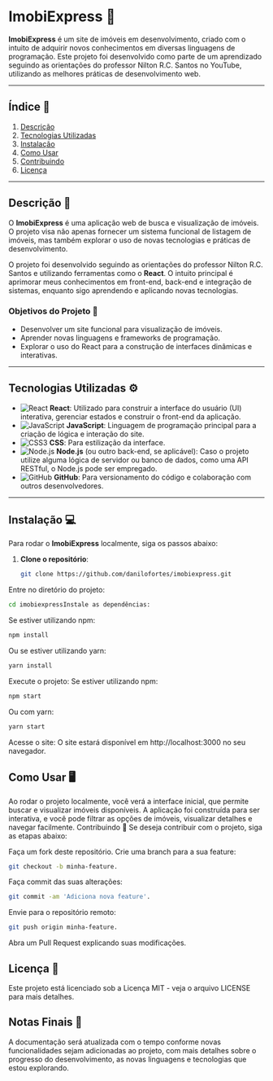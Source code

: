# ImobiExpress 🚀

**ImobiExpress** é um site de imóveis em desenvolvimento, criado com o intuito de adquirir novos conhecimentos em diversas linguagens de programação. Este projeto foi desenvolvido como parte de um aprendizado seguindo as orientações do professor Nilton R.C. Santos no YouTube, utilizando as melhores práticas de desenvolvimento web.

---

## Índice 📑

1. [Descrição](#descrição)
2. [Tecnologias Utilizadas](#tecnologias-utilizadas)
3. [Instalação](#instalacao)
4. [Como Usar](#como-usar)
5. [Contribuindo](#contribuindo)
6. [Licença](#licenca)

---

## Descrição 📝

O **ImobiExpress** é uma aplicação web de busca e visualização de imóveis. O projeto visa não apenas fornecer um sistema funcional de listagem de imóveis, mas também explorar o uso de novas tecnologias e práticas de desenvolvimento.

O projeto foi desenvolvido seguindo as orientações do professor Nilton R.C. Santos e utilizando ferramentas como o **React**. O intuito principal é aprimorar meus conhecimentos em front-end, back-end e integração de sistemas, enquanto sigo aprendendo e aplicando novas tecnologias.

### Objetivos do Projeto 🎯
- Desenvolver um site funcional para visualização de imóveis.
- Aprender novas linguagens e frameworks de programação.
- Explorar o uso do React para a construção de interfaces dinâmicas e interativas.

---

## Tecnologias Utilizadas ⚙️

- ![React](https://img.shields.io/badge/React-20232A?style=for-the-badge&logo=react&logoColor=61DAFB) **React**: Utilizado para construir a interface do usuário (UI) interativa, gerenciar estados e construir o front-end da aplicação.
- ![JavaScript](https://img.shields.io/badge/-JavaScript-F7DF1E?style=flat-square&logo=javascript&logoColor=black) **JavaScript**: Linguagem de programação principal para a criação de lógica e interação do site.
- ![CSS3](https://img.shields.io/badge/-CSS3-1572B6?style=flat-square&logo=css3&logoColor=white) **CSS**: Para estilização da interface.
- ![Node.js](https://img.shields.io/badge/-Node.js-339933?style=flat-square&logo=node.js&logoColor=white) **Node.js** (ou outro back-end, se aplicável): Caso o projeto utilize alguma lógica de servidor ou banco de dados, como uma API RESTful, o Node.js pode ser empregado.
- ![GitHub](https://img.shields.io/badge/-GitHub-181717?style=flat-square&logo=github&logoColor=white) **GitHub**: Para versionamento do código e colaboração com outros desenvolvedores.


---

## Instalação 💻

Para rodar o **ImobiExpress** localmente, siga os passos abaixo:

1. **Clone o repositório**:
   ```bash
   git clone https://github.com/danilofortes/imobiexpress.git
   ```
Entre no diretório do projeto:

  ```bash
  cd imobiexpressInstale as dependências:
  ```
Se estiver utilizando npm:

  ```bash
  npm install
  ```
Ou se estiver utilizando yarn:

  ```bash
  yarn install
  ```
Execute o projeto: Se estiver utilizando npm:

  ```bash
  npm start
  ```
Ou com yarn:

  ```bash
  yarn start
  ```
Acesse o site: O site estará disponível em http://localhost:3000 no seu navegador.

## Como Usar 🖥️
Ao rodar o projeto localmente, você verá a interface inicial, que permite buscar e visualizar imóveis disponíveis.
A aplicação foi construída para ser interativa, e você pode filtrar as opções de imóveis, visualizar detalhes e navegar facilmente.
Contribuindo 🤝
Se deseja contribuir com o projeto, siga as etapas abaixo:

Faça um fork deste repositório.
Crie uma branch para a sua feature: 
  ```bash
  git checkout -b minha-feature.
  ```
Faça commit das suas alterações:
  ```bash
  git commit -am 'Adiciona nova feature'.
  ```
Envie para o repositório remoto:
  ```bash
  git push origin minha-feature.
  ```
Abra um Pull Request explicando suas modificações.

## Licença 📜
Este projeto está licenciado sob a Licença MIT - veja o arquivo LICENSE para mais detalhes.

## Notas Finais 📌
A documentação será atualizada com o tempo conforme novas funcionalidades sejam adicionadas ao projeto, com mais detalhes sobre o progresso do desenvolvimento, as novas linguagens e tecnologias que estou explorando.
